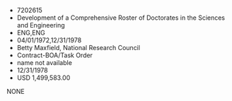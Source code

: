 * 7202615
* Development of a Comprehensive Roster of Doctorates in the  Sciences and Engineering
* ENG,ENG
* 04/01/1972,12/31/1978
* Betty Maxfield, National Research Council
* Contract-BOA/Task Order
*   name not available
* 12/31/1978
* USD 1,499,583.00

NONE